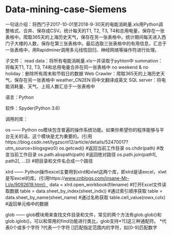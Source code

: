 # Data-mining-case-Siemens
一句话介绍：将西门子2017-10-01至2018-9-30天的电能消耗量.xls用Python调整格式、合并、保存成CSV。统计每天的T1, T2, T3, T4和总用电量，保存在一张表格中。爬取365天的上海历史天气，保存在另一张表格中。统计期间每天进入西门子大楼的人数，保存在第三张表格中。最后选取三张表格中的有用信息，汇总于一张表格中，用Rapidminer调用多元线性回归、神经网络等操作符进行处理。

子文件：
read data：将所有电能消耗量.xls一并读取于pyhton中
summation：将每天T1, T2, T3, T4和总用电量合并在同一张表格中
no weekend & no holiday：删除所有周末和节假日的数据
Web Crawler：爬取365天的上海历史天气，保存在另一张表格中
weather_CN2EN:将中文翻译成英文
SQL server：将电能消耗量、天气、上班人数汇总于一张表格中

语言：Python

软件：Spyder(Python 3.6)

调用的库：

os —— Python os模块包含普遍的操作系统功能。如果你希望你的程序能够与平台无关的话，这个模块是尤为重要的。(引用https://blog.csdn.net/lygzscnt12/article/details/52470017?utm_source=blogxgwz0) 
os.getcwd()   #返回当前工作目录 
os.chdir(path)   #改变当前工作目录 
os.path.abspath(path)   #返回绝对路径
os.path.join(path1[, path2[, ...]])   #把目录和文件名合成一个路径

xlrd —— Python操作excel主要用到xlrd和xlwt这两个库，即xlrd是读excel，xlwt是写excel的库。(引用https://www.cnblogs.com/insane-Mr-Li/p/9092619.html）
data = xlrd.open_workbook(filename)   #打开Excel文件读取数据
table = data.sheet_by_index(sheet_indx))   #通过索引顺序获取
table = data.sheet_by_name(sheet_name)   #通过名称获取
table.cell_value(rowx,colx)   #返回单元格中的数据

glob —— glob模块用来查找文件目录和文件，常见的两个方法有glob.glob()和glob.iglob()，可以和常用的find功能进行类比，glob支持*?[]这三种通配符。
*代表0个或多个字符
?代表一个字符
[]匹配指定范围内的字符，如[0-9]匹配数字
